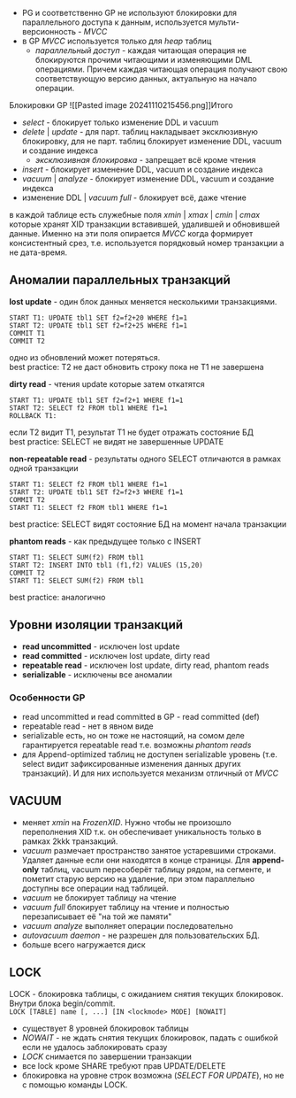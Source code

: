 * PG и соответственно GP не используют блокировки для параллельного доступа к данным, используется мульти-версионность - *MVCC*
* в GP *MVCC* используется только для *heap* таблиц
	* *параллельный доступ* - каждая читающая операция не блокируются прочими читающими и изменяющими DML операциями. Причем каждая читающая операция получают свою соответствующую версию данных, актуальную на начало операции.

Блокировки GP
![[Pasted image 20241110215456.png]]Итого
* *select* - блокирует только изменение DDL и vacuum
* *delete* | *update* - для парт. таблиц накладывает эксклюзивную блокировку, для не парт. таблиц блокирует изменение DDL, vacuum и создание индекса
	* *эксклюзивная блокировка* - запрещает всё кроме чтения
* *insert*  - блокирует изменение DDL, vacuum и создание индекса
* *vacuum* | *analyze* - блокирует изменение DDL, vacuum и создание индекса
* изменение DDL | *vacuum full* - блокирует всё, даже чтение

в каждой таблице есть служебные поля *xmin* | *xmax* | *cmin* | *cmax* которые хранят XID транзакции вставившей, удалившей и обновившей данные. Именно на эти поля опирается *MVCC* когда формирует консистентный срез, т.е. используется порядковый номер транзакции а не дата-время.
## Аномалии параллельных транзакций
**lost update** - один блок данных меняется несколькими транзакциями. 
```
START T1: UPDATE tbl1 SET f2=f2+20 WHERE f1=1  
START T2: UPDATE tbl1 SET f2=f2+25 WHERE f1=1  
COMMIT T1  
COMMIT T2  
```
одно из обновлений может потеряться.  
best practice: T2 не даст обновить строку пока не T1 не завершена

**dirty read** - чтения update которые затем откатятся 
```
START T1: UPDATE tbl1 SET f2=f2+1 WHERE f1=1  
START T2: SELECT f2 FROM tbl1 WHERE f1=1  
ROLLBACK T1:  
```  
если T2 видит T1, результат T1 не будет отражать состояние БД  
best practice: SELECT не видят не завершенные UPDATE  
  
**non-repeatable read** - результаты одного SELECT отличаются в рамках одной транзакции  
```
START T1: SELECT f2 FROM tbl1 WHERE f1=1  
START T2: UPDATE tbl1 SET f2=f2+3 WHERE f1=1  
COMMIT T2  
START T1: SELECT f2 FROM tbl1 WHERE f1=1  
```
best practice: SELECT видят состояние БД на момент начала транзакции

**phantom reads** - как предыдущее только с INSERT  
```
START T1: SELECT SUM(f2) FROM tbl1  
START T2: INSERT INTO tbl1 (f1,f2) VALUES (15,20)  
COMMIT T2  
START T1: SELECT SUM(f2) FROM tbl1  
  ```
best practice: аналогично
## Уровни изоляции транзакций
- **read uncommitted** - исключен lost update
- **read committed** - исключен lost update, dirty read
- **repeatable read** - исключен lost update, dirty read, phantom reads
- **serializable** - исключены все аномалии
### Особенности GP
- read uncommitted и read committed в GP - read committed (def)
- repeatable read - нет в явном виде
- serializable есть, но он тоже не настоящий, на сомом деле гарантируется repeatable read т.е. возможны *phantom reads*
- для Append-optimized таблиц не доступен serializable уровень (т.е. select видит зафиксированные изменения данных других транзакций). И для них используется механизм отличный от *MVCC*
## VACUUM
* меняет *xmin* на *FrozenXID*. Нужно чтобы не произошло переполнения XID т.к. он обеспечивает уникальность только в рамках 2kkk транзакций.
* *vacuum* размечает пространство занятое устаревшими строками. Удаляет данные если они находятся в конце страницы. Для **append-only** таблиц, vacuum пересоберёт таблицу рядом, на сегменте, и пометит старую версию на удаление, при этом параллельно доступны все операции над таблицей.
* *vacuum* не блокирует таблицу на чтение
* *vacuum full* блокирует таблицу на чтение и полностью перезаписывает её "на той же памяти"
* *vacuum analyze* выполняет операции последовательно
* *autovacuum daemon* - не разрешен для пользовательских БД.
* больше всего нагружается диск
## LOCK
LOCK - блокировка таблицы, с ожиданием снятия текущих блокировок. Внутри блока begin/commit.  
```LOCK [TABLE] name [, ...] [IN <lockmode> MODE] [NOWAIT]```
- существует 8 уровней блокировок таблицы
- *NOWAIT* - не ждать снятия текущих блокировок, падать с ошибкой если не удалось заблокировать сразу
- *LOCK* снимается по завершении транзакции
- все lock кроме SHARE требуют прав UPDATE/DELETE
- блокировка на уровне строк возможна (*SELECT FOR UPDATE*), но не с помощью команды LOCK.
